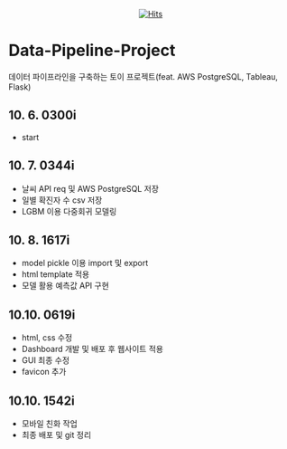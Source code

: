 <div align=center>

[![Hits](https://hits.seeyoufarm.com/api/count/incr/badge.svg?url=https%3A%2F%2Fgithub.com%2F6mini%2FData-Pipeline-Project&count_bg=%23AAAAAA&title_bg=%23555555&icon=&icon_color=%23E7E7E7&title=Hits&edge_flat=false)](https://github.com/6mini/Data-Pipeline-Project)

</div>

# Data-Pipeline-Project
데이터 파이프라인을 구축하는 토이 프로젝트(feat. AWS PostgreSQL, Tableau, Flask)

## 10. 6. 0300i 
- start

## 10. 7. 0344i
- 날씨 API req 및 AWS PostgreSQL 저장
- 일별 확진자 수 csv 저장
- LGBM 이용 다중회귀 모델링

## 10. 8. 1617i
- model pickle 이용 import 및 export
- html template 적용
- 모델 활용 예측값 API 구현

## 10.10. 0619i
- html, css 수정
- Dashboard 개발 및 배포 후 웹사이트 적용
- GUI 최종 수정
- favicon 추가

## 10.10. 1542i
- 모바일 친화 작업
- 최종 배포 및 git 정리